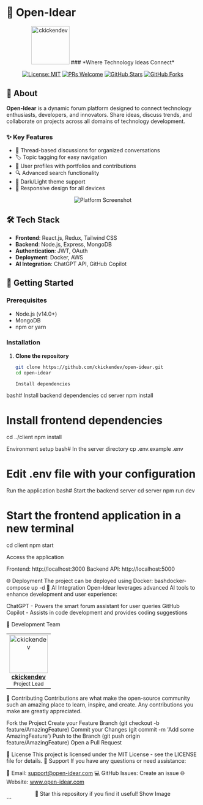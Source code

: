 # 🚀 Open-Idear

<div align="center">
  
<img src="https://res.cloudinary.com/dhc6z8uix/image/upload/v1743690388/wik95ksifmrudkbfmzom.png" width="100px;" alt="ckickendev"/>
### *Where Technology Ideas Connect*

[![License: MIT](https://img.shields.io/badge/License-MIT-yellow.svg)](https://opensource.org/licenses/MIT)
[![PRs Welcome](https://img.shields.io/badge/PRs-welcome-brightgreen.svg)](https://github.com/ckickendev/open-idear/pulls)
[![GitHub Stars](https://img.shields.io/github/stars/ckickendev/open-idear?style=social)](https://github.com/ckickendev/open-idear)
[![GitHub Forks](https://img.shields.io/github/forks/ckickendev/open-idear?style=social)](https://github.com/ckickendev/open-idear)

</div>

## 📖 About

**Open-Idear** is a dynamic forum platform designed to connect technology enthusiasts, developers, and innovators. Share ideas, discuss trends, and collaborate on projects across all domains of technology development.

### ✨ Key Features

- 💬 Thread-based discussions for organized conversations
- 🏷️ Topic tagging for easy navigation
- 👤 User profiles with portfolios and contributions
- 🔍 Advanced search functionality
- 🌙 Dark/Light theme support
- 📱 Responsive design for all devices

<div align="center">
  
![Platform Screenshot](https://raw.githubusercontent.com/ckickendev/open-idear/main/assets/screenshot.png)

</div>

## 🛠️ Tech Stack

- **Frontend**: React.js, Redux, Tailwind CSS
- **Backend**: Node.js, Express, MongoDB
- **Authentication**: JWT, OAuth
- **Deployment**: Docker, AWS
- **AI Integration**: ChatGPT API, GitHub Copilot

## 🚀 Getting Started

### Prerequisites

- Node.js (v14.0+)
- MongoDB
- npm or yarn

### Installation

1. **Clone the repository**
   ```bash
   git clone https://github.com/ckickendev/open-idear.git
   cd open-idear

   Install dependencies
bash# Install backend dependencies
cd server
npm install

# Install frontend dependencies
cd ../client
npm install

Environment setup
bash# In the server directory
cp .env.example .env
# Edit .env file with your configuration

Run the application
bash# Start the backend server
cd server
npm run dev

# Start the frontend application in a new terminal
cd client
npm start

Access the application

Frontend: http://localhost:3000
Backend API: http://localhost:5000



🌐 Deployment
The project can be deployed using Docker:
bashdocker-compose up -d
🧠 AI Integration
Open-Idear leverages advanced AI tools to enhance development and user experience:

ChatGPT - Powers the smart forum assistant for user queries
GitHub Copilot - Assists in code development and provides coding suggestions

👥 Development Team
<div align="center">
  <table>
    <tr>
      <td align="center">
        <a href="https://github.com/ckickendev">
          <img src="https://github.com/ckickendev.png" width="100px;" alt="ckickendev"/>
          <br />
          <b>ckickendev</b>
        </a>
        <br />
        <sub>Project Lead</sub>
      </td>
      <!-- Add more team members here -->
    </tr>
  </table>
</div>
🤝 Contributing
Contributions are what make the open-source community such an amazing place to learn, inspire, and create. Any contributions you make are greatly appreciated.

Fork the Project
Create your Feature Branch (git checkout -b feature/AmazingFeature)
Commit your Changes (git commit -m 'Add some AmazingFeature')
Push to the Branch (git push origin feature/AmazingFeature)
Open a Pull Request

📄 License
This project is licensed under the MIT License - see the LICENSE file for details.
💬 Support
If you have any questions or need assistance:

📧 Email: support@open-idear.com
💻 GitHub Issues: Create an issue
🌐 Website: www.open-idear.com


<div align="center">
🌟 Star this repository if you find it useful!
Show Image
</div>
```
